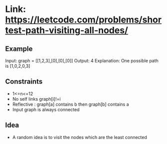 # Link: <https://leetcode.com/problems/shortest-path-visiting-all-nodes/>

## Example

Input: graph = [[1,2,3],[0],[0],[0]]
Output: 4
Explanation: One possible path is [1,0,2,0,3]

## Constraints

- 1<=n<=12
- No self links graph[i]!=i
- Reflective : graph[a] contains b then graph[b] contains a
- Input graph is always connected

## Idea

- A random idea is to visit the nodes which are the least connected
